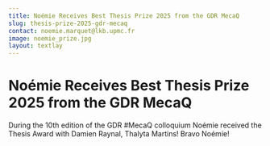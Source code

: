```yaml
---
title: Noémie Receives Best Thesis Prize 2025 from the GDR MecaQ
slug: thesis-prize-2025-gdr-mecaq
contact: noemie.marquet@lkb.upmc.fr
image: noemie_prize.jpg
layout: textlay
---
```


# Noémie Receives Best Thesis Prize 2025 from the GDR MecaQ
During the 10th edition of the GDR #MecaQ colloquium Noémie received the Thesis Award with Damien Raynal, Thalyta Martins! 
Bravo Noémie! 

